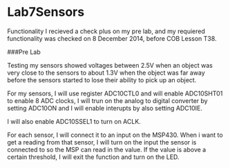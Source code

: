 Lab7Sensors
===========
Functionality 
I recieved a check plus on my pre lab, and my requiered functionality was checked on 8 December 2014, before COB Lesson T38.

###Pre Lab

Testing my sensors showed voltages between 2.5V when an object was very close to the sensors to about 1.3V when the object was far away before the sensors started to lose their ability to pick up an object.

For my sensors, I will use register ADC10CTL0 and will enable  ADC10SHT01 to enable 8 ADC clocks, I will trun on the analog to digital converter by setting ADC10ON and I will enable interupts by also setting ADC10IE.

I will also enable ADC10SSEL1 to turn on ACLK.

For each sensor, I will connect it to an input on the MSP430.  When i want to get a reading from that sensor, I will turn on the input the sensor is connected to so the MSP can read in the value.  If the value is above a certain threshold, I will exit the function and turn on the LED.
